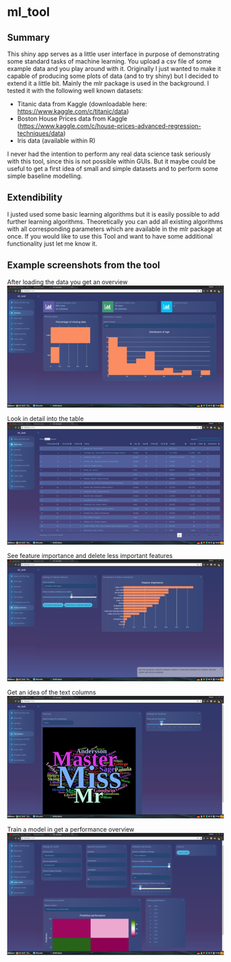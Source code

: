 # ml_tool

## Summary
This shiny app serves as a little user interface in purpose of demonstrating some standard tasks of machine learning. You upload a csv file of some example data and you play around with it. Originally I just wanted to make it capable of producing some plots of data (and to try shiny) but I decided to extend it a little bit. Mainly the mlr package is used in the background. I tested it with the following well known datasets: 
* Titanic data from Kaggle (downloadable here: https://www.kaggle.com/c/titanic/data)
* Boston House Prices data from Kaggle (https://www.kaggle.com/c/house-prices-advanced-regression-techniques/data)
* Iris data (available within R)         

I never had the intention to perform any real data science task seriously with this tool, since this is not possible within GUIs. But it maybe could be useful to get a first idea of small and simple datasets and to perform some simple baseline modelling. 

## Extendibility
I justed used some basic learning algorithms but it is easily possible to add further learning algorithms. Theoretically you can add all existing algorithms with all corresponding parameters which are available in the mlr package at once. If you would like to use this Tool and want to have some additional functionality just let me know it. 

## Example screenshots from the tool 
After loading the data you get an overview
![Alt text](https://github.com/l47y/ml_tool/blob/master/images/overview.png "Optional title")

Look in detail into the table
![Alt text](https://github.com/l47y/ml_tool/blob/master/images/viewtable.png "Optional title")

See feature importance and delete less important features
![Alt text](https://github.com/l47y/ml_tool/blob/master/images/featureselection.png "Optional title")

Get an idea of the text columns
![Alt text](https://github.com/l47y/ml_tool/blob/master/images/text.png "Optional title")

Train a model in get a performance overview
![Alt text](https://github.com/l47y/ml_tool/blob/master/images/learn.png "Optional title")
